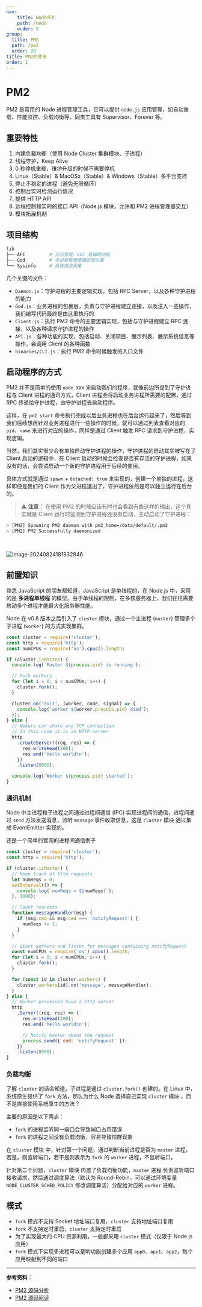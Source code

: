 ```yaml
---
nav:
    title: Node系列
    path: /node
    order: 5
group:
  title: PM2
  path: /pm2
  order: 26
title: PM2的使用
order: 1
---
```


# PM2

PM2 是常用的 Node 进程管理工具，它可以提供 `node.js` 应用管理，如自动重载、性能监控、负载均衡等。同类工具有 Supervisor、Forever 等。

## 重要特性

1. 内建负载均衡（使用 Node Cluster 集群模块、子进程）
2. 线程守护，Keep Alive
3. 0 秒停机重载，维护升级的时候不需要停机
4. Linux（Stable）& MacOSx（Stable）& Windows（Stable）多平台支持
5. 停止不稳定的进程（避免无限循环）
6. 控制台实时检测运行情况
7. 提供 HTTP API
8. 远程控制和实时的接口 API（Node.js 模块，允许和 PM2 进程管理器交互）
9. 模块拓展机制

## 项目结构

```bash
lib
├── API         # 日志管理、GUI 等辅助功能
├── God         # 多进程管理逻辑实现位置
└── Sysinfo     # 系统信息采集
```

几个关键的文件：

- `Daemon.js`：守护进程的主要逻辑实现，包括 RPC Server，以及各种守护进程的能力
- `God.js`：业务进程的包裹层，负责与守护进程建立连接，以及注入一些操作，我们编写代码最终是由这里执行的
- `Client.js`：执行 PM2 命令的主要逻辑实现，包括与守护进程建立 RPC 连接，以及各种请求守护进程的操作
- `API.js`：各种功能的实现，包括启动、关闭项目、展示列表、展示系统信息等操作，会调用 Client 的各种函数
- `binaries/CLI.js`：执行 PM2 命令时候触发的入口文件

## 启动程序的方式

PM2 并不是简单的使用 `node XXX` 来启动我们的程序，就像前边所提到了守护进程与 Client 进程的通讯方式，Client 进程会将启动业务进程所需要的配置，通过 RPC 传递给守护进程，由守护进程去启动程序。

这样，在 `pm2 start` 命令执行完成以后业务进程也在后台运行起来了，然后等到我们后续想再针对业务进程进行一些操作的时候，就可以通过列表查看对应的 `pid`、`name` 来进行对应的操作，同样是通过 Client 触发 RPC 请求到守护进程，实现逻辑。

当然，我们其实很少会有单独启动守护进程的操作，守护进程的启动其实被写在了 Client 启动的逻辑中，在 Client 启动的时候会检查是否有存活的守护进程，如果没有的话，会尝试启动一个新的守护进程用于后续的使用。

具体方式就是通过 `spawn` + `detached: true` 来实现的，创建一个单独的进程，这样即便是我们的 Client 作为父进程退出了，守护进程依然是可以独立运行在后台的。

> ⚠️ **注意：** 在使用 PM2 的时候应该有时也会看到有些这样的输出，这个其实就是 Client 运行时监测到守护进程还没有启动，主动启动了守护进程：

```bash
> [PM2] Spawning PM2 daemon with pm2_home=/data/default/.pm2
> [PM2] PM2 Successfully daemonized
```

<br />

![image-20240824181932846](./assets/image-20240824181932846.png)

## 前置知识

熟悉 JavaScript 的朋友都知道，JavaScript 是单线程的，在 Node.js 中，采用的是 **多进程单线程** 的模型。由于单线程的限制，在多核服务器上，我们往往需要启动多个进程才能最大化服务器性能。

Node 在 v0.8 版本之后引入了 `cluster` 模块，通过一个主进程 (`master`) 管理多个子进程 (`worker`) 的方式实现集群。

```js
const cluster = require('cluster');
const http = require('http');
const numCPUs = require('os').cpus().length;

if (cluster.isMaster) {
  console.log(`Master ${process.pid} is running`);

  // Fork workers
  for (let i = 0; i < numCPUs; i++) {
    cluster.fork();
  }

  cluster.on('exit', (worker, code, signal) => {
    console.log(`worker ${worker.process.pid} died`);
  });
} else {
  // Wokers can share any TCP connection
  // In this case it is an HTTP server
  http
    .createServer((req, res) => {
      res.writeHead(200);
      res.end('Hello world\n');
    })
    .listen(8000);

  console.log(`Worker ${process.pid} started`);
}
```

### 通讯机制

Node 中主进程和子进程之间通过进程间通信 (IPC) 实现进程间的通信，进程间通过 `send` 方法发送消息，监听 `message` 事件收取信息，这是 `cluster` 模块 通过集成 EventEmitter 实现的。

还是一个简单的官网的进程间通信例子

```js
const cluster = require('cluster');
const http = require('http');

if (cluster.isMaster) {
  // Keep track of http requests
  let numReqs = 0;
  setInterval(() => {
    console.log(`numReqs = ${numReqs}`);
  }, 1000);

  // Count requests
  function messageHandler(msg) {
    if (msg.cmd && msg.cmd === 'notifyRequest') {
      numReqs += 1;
    }
  }

  // Start workers and listen for messages containing notifyRequest
  const numCPUs = require('os').cpus().length;
  for (let i = 0; i < numCPUs; i++) {
    cluster.fork();
  }

  for (const id in cluster.workers) {
    cluster.workers[id].on('message', messageHandler);
  }
} else {
  // Worker processes have a http server.
  http
    .Server((req, res) => {
      res.writeHead(200);
      res.end('hello world\n');

      // Notify master about the request
      process.send({ cmd: 'notifyRequest' });
    })
    .listen(8000);
}
```

### 负载均衡

了解 `cluster` 的话会知道，子进程是通过 `cluster.fork()` 创建的。在 Linux 中，系统原生提供了 `fork` 方法，那么为什么 Node 选择自己实现 `cluster` 模块 ，而不是直接使用系统原生的方法？

主要的原因是以下两点：

- `fork` 的进程监听同一端口会导致端口占用错误
- `fork` 的进程之间没有负载均衡，容易导致惊群现象

在 `cluster` 模块 中，针对第一个问题，通过判断当前进程是否为 `master` 进程，若是，则监听端口，若不是则表示为 `fork` 的 `worker` 进程，不监听端口。

针对第二个问题，`cluster` 模块 内置了负载均衡功能，`master` 进程 负责监听端口接收请求，然后通过调度算法（默认为 Round-Robin，可以通过环境变量 `NODE_CLUSTER_SCHED_POLICY` 修改调度算法）分配给对应的 `worker` 进程。

## 模式

- `fork` 模式不支持 Socket 地址端口复用，`cluster` 支持地址端口复用
- `fork` 不支持定时重启，`cluster` 支持定时重启
- 为了实现最大的 CPU 资源利用，一般都采用 `cluster` 模式（仅限于 Node.js 应用）
- `fork` 模式下实现多进程可以是哟功能创建多个应用 `app0`、`app1`、`app2`，每个应用映射到不同的端口

---

**参考资料：**

- [PM2 源码分析](https://juejin.im/post/6866081343454773262)
- [PM2 源码阅读](http://www.xiejingyang.com/2018/01/07/pm2-source-read/?from=juejin)
